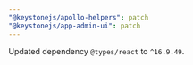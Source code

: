 ```yaml
---
"@keystonejs/apollo-helpers": patch
"@keystonejs/app-admin-ui": patch
---
```


Updated dependency `@types/react` to `^16.9.49`.
